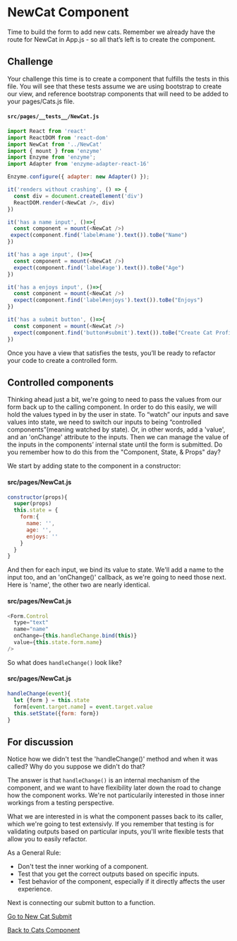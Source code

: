 # NewCat Component

Time to build the form to add new cats. Remember we already have the route for NewCat in App.js - so all that’s left is to create the component.

## Challenge

Your challenge this time is to create a component that fulfills the tests in this file. You will see that these tests assume we are using bootstrap to create our view, and reference bootstrap components that will need to be added to your pages/Cats.js file.

#### ```src/pages/__tests__/NewCat.js```
```javascript
import React from 'react'
import ReactDOM from 'react-dom'
import NewCat from '../NewCat'
import { mount } from 'enzyme'
import Enzyme from 'enzyme';
import Adapter from 'enzyme-adapter-react-16'

Enzyme.configure({ adapter: new Adapter() });

it('renders without crashing', () => {
  const div = document.createElement('div')
  ReactDOM.render(<NewCat />, div)
})

it('has a name input', ()=>{
  const component = mount(<NewCat />)
 expect(component.find('label#name').text()).toBe("Name")
})

it('has a age input', ()=>{
  const component = mount(<NewCat />)
  expect(component.find('label#age').text()).toBe("Age")
})

it('has a enjoys input', ()=>{
  const component = mount(<NewCat />)
  expect(component.find('label#enjoys').text()).toBe("Enjoys")
})

it('has a submit button', ()=>{
  const component = mount(<NewCat />)
  expect(component.find('button#submit').text()).toBe("Create Cat Profile")
})
```

Once you have a view that satisfies the tests, you’ll be ready to refactor your code to create a controlled form.

## Controlled components
Thinking ahead just a bit, we're going to need to pass the values from our form back up to the calling component. In order to do this easily, we will hold the values typed in by the user in state. To “watch” our inputs and save values into state, we need to switch our inputs to being “controlled components”(meaning watched by state). Or, in other words, add a 'value', and an 'onChange' attribute to the inputs. Then we can manage the value of the inputs in the components’ internal state until the form is submitted. Do you remember how to do this from the "Component, State, & Props" day?

We start by adding state to the component in a constructor:

#### src/pages/NewCat.js
```javascript
constructor(props){
  super(props)
  this.state = {
    form:{
      name: '',
      age: '',
      enjoys: ''
    }
  }
}
```
And then for each input, we bind its value to state. We'll add a name to the input too, and an 'onChange()' callback, as we're going to need those next. Here is 'name', the other two are nearly identical.

#### src/pages/NewCat.js
```javascript
<Form.Control
  type="text"
  name="name"
  onChange={this.handleChange.bind(this)}
  value={this.state.form.name}
/>
```

So what does ```handleChange()``` look like?

#### src/pages/NewCat.js
```javascript
handleChange(event){
  let {form } = this.state
  form[event.target.name] = event.target.value
  this.setState({form: form})
}
```

## For discussion

Notice how we didn't test the 'handleChange()' method and when it was called?  Why do you suppose we didn't do that?

The answer is that ```handleChange()``` is an internal mechanism of the component, and we want to have flexibility later down the road to change how the component works. We're not particularily interested in those inner workings from a testing perspective.

What we are interested in is what the component passes back to its caller, which we're going to test extensivly.  If you remember that testing is for validating outputs based on particular inputs, you'll write flexible tests that allow you to easily refactor.

As a General Rule:
* Don't test the inner working of a component.
* Test that you get the correct outputs based on specific inputs.
* Test behavior of the component, especially if it directly affects the user experience.

Next is connecting our submit button to a function.

[Go to New Cat Submit](../04-new-cat-submit/README.md)


[Back to Cats Component](../02-cats-component/README.md)
